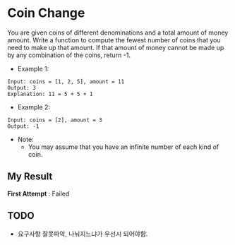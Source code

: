 # Coin Change

You are given coins of different denominations and a total amount of money amount. Write a function to compute the fewest number of coins that you need to make up that amount. If that amount of money cannot be made up by any combination of the coins, return -1.

- Example 1:

```
Input: coins = [1, 2, 5], amount = 11
Output: 3 
Explanation: 11 = 5 + 5 + 1
```

- Example 2:

```
Input: coins = [2], amount = 3
Output: -1
```

- Note:
  - You may assume that you have an infinite number of each kind of coin.
  

## My Result

**First Attempt** : Failed

## TODO

- 요구사항 잘못파악, 나눠지느냐가 우선시 되어야함.
